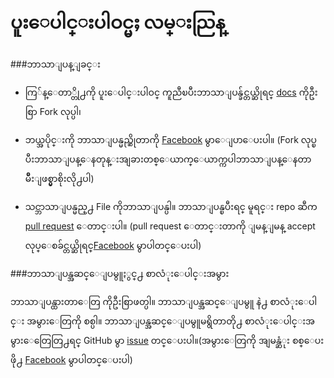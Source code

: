 # ပူးေပါင္းပါဝင္မႈ လမ္းညြန္

###ဘာသာျပန္ျခင္း

 - ကြ်န္ေတာ္တို႕ကို ပူးေပါင္းပါဝင္ ကူညီၿပီးဘာသာျပန္ခ်င္တယ္ဆိုရင္
   [docs](https://github.com/Laravel-Myanmar/docs) ကိုဦးစြာ Fork လုပ္ပါ၊

 - ဘယ္အပိုင္းကို ဘာသာျပန္မည္ဆိုတာကို [Facebook](https://www.facebook.com/groups/250409601822202/) မွာေျပာေပးပါ။ (Fork
   လုပ္ၿပီးဘာသာျပန္ေနတုန္းအျခားတစ္ေယာက္ေယာက္ကပါဘာသာျပန္ေနတာမ်ိဳးျဖစ္မွာစိုးလို႕ပါ)

 - သင္ဘာသာျပန္မည္႕ File ကိုဘာသာျပန္ပါ။  ဘာသာျပန္ၿပီးရင္ မူရင္း repo ဆီက
   [pull request](https://github.com/Laravel-Myanmar/docs/pulls) ေတာင္းပါ။  (pull request ေတာင္းတာကို ျမန္ျမန္ accept
   လုပ္ေစခ်င္တယ္ဆိုရင္[Facebook]( https://www.facebook.com/groups/250409601822202/) မွာပါတင္ေပးပါ)

###ဘာသာျပန္အဆင္ေျပမွူႏွင္႕ စာလံုးေပါင္းအမွား

ဘာသာျပန္ထားတာေတြ ကိုဦးစြာဖတ္ပါ။ ဘာသာျပန္အဆင္ေျပမွူ နဲ႕ စာလံုးေပါင္း အမွားေတြကို စစ္ပါ။ ဘာသာျပန္အဆင္ေျပမွူမရွိတာတို႕ စာလံုးေပါင္းအမွားေတြေတြ႕ရင္ GitHub မွာ [issue](https://github.com/Laravel-Myanmar/docs/issues) တင္ေပးပါ။(အမွားေတြကို အျမန္ဆံုး စစ္ေပးဖို႕ [Facebook](https://www.facebook.com/groups/250409601822202/) မွာပါတင္ေပးပါ)

